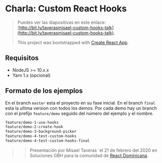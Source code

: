 # Charla: Custom React Hooks

> Puedes ver las diapositivas en este enlace: [http://bit.ly/taverasmisael-custom-hooks-talk](http://bit.ly/taverasmisael-custom-hooks-talk).
>
> This project was bootstrapped with [Create React App](https://github.com/facebook/create-react-app).

## Requisitos

* NodeJS >= 10.x.x
* Yarn 1.x (opcional)

## Formato de los ejemplos

En el branch `master` esta el proyecto en su fase inicial. En el branch `final` esta la ultima version con todos los demos. Por cada demo hay un branch con el prefijo `feature/demo` seguido del número del ejemplo y el nombre.

```bash
feature/demo-1-use-hooks
feature/demo-2-create-hook
feature/demo-3-background-picker
feature/demo-4-test-custom-hooks
feature/demo-4-test-custom-hooks-final
```

>> Presentación por Misael Taveras `el 21 de febrero del 2020 en Soluciones GBH para la comunidad de [React Dominicana](https://github.com/React-Dominicana).

